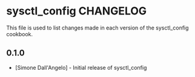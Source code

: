 sysctl_config CHANGELOG
=======================

This file is used to list changes made in each version of the sysctl_config cookbook.

0.1.0
-----
- [Simone Dall'Angelo] - Initial release of sysctl_config
